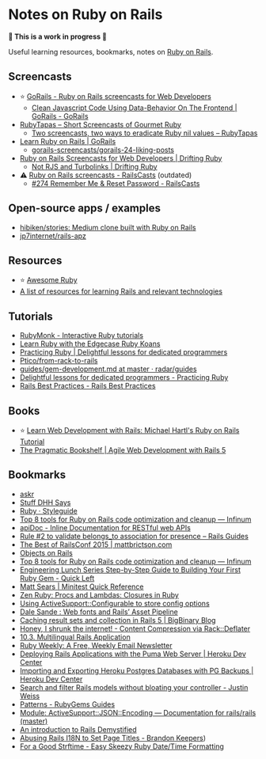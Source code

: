 # Notes on Ruby on Rails

**🚧 This is a work in progress 🚧**

Useful learning resources, bookmarks, notes on [Ruby on Rails](https://rubyonrails.org).

## Screencasts

- ⭐️ [GoRails - Ruby on Rails screencasts for Web Developers](https://gorails.com/)
  - [Clean Javascript Code Using Data-Behavior On The Frontend | GoRails - GoRails](https://gorails.com/episodes/clean-javascript-with-data-behavior)
- [RubyTapas – Short Screencasts of Gourmet Ruby](https://www.rubytapas.com)
  - [Two screencasts, two ways to eradicate Ruby nil values – RubyTapas](https://www.rubytapas.com/2017/01/31/two-screencasts-two-ways-eradicate-ruby-nil-values)
- [Learn Ruby on Rails | GoRails](https://gorails.com)
  - [gorails-screencasts/gorails-24-liking-posts](https://github.com/gorails-screencasts/gorails-24-liking-posts)
- [Ruby on Rails Screencasts for Web Developers | Drifting Ruby](https://www.driftingruby.com)
  - [Not RJS and Turbolinks | Drifting Ruby](https://www.driftingruby.com/episodes/not-rjs-and-turbolinks)
- ⚠️ [Ruby on Rails screencasts - RailsCasts](http://railscasts.com) (outdated)
  - [#274 Remember Me & Reset Password - RailsCasts](http://railscasts.com/episodes/274-remember-me-reset-password)


## Open-source apps / examples

- [hibiken/stories: Medium clone built with Ruby on Rails](https://github.com/kenny-hibino/stories)
- [jp7internet/rails-apz](https://github.com/jp7internet/rails-apz)

## Resources

- ⭐️ [Awesome Ruby](http://awesome-ruby.com/)
- [A list of resources for learning Rails and relevant technologies](https://gist.github.com/andycandrea/75f5e97c25934fc9eb84)

## Tutorials

- [RubyMonk - Interactive Ruby tutorials](https://rubymonk.com/)
- [Learn Ruby with the Edgecase Ruby Koans](http://rubykoans.com)
- [Practicing Ruby | Delightful lessons for dedicated programmers](https://practicingruby.com/)
- [Ptico/from-rack-to-rails](https://github.com/Ptico/from-rack-to-rails)
- [guides/gem-development.md at master · radar/guides](https://github.com/radar/guides/blob/master/gem-development.md)
- [Delightful lessons for dedicated programmers - Practicing Ruby](https://practicingruby.com/)
- [Rails Best Practices - Rails Best Practices](http://rails-bestpractices.com/)

## Books

- ⭐️ [Learn Web Development with Rails: Michael Hartl's Ruby on Rails Tutorial](https://www.railstutorial.org)
- [The Pragmatic Bookshelf | Agile Web Development with Rails 5](https://pragprog.com/book/rails5/agile-web-development-with-rails-5)

## Bookmarks

- [askr](http://www.askr.me/ruby)
- [Stuff DHH Says](http://ericfarkas.com/posts/stuff-dhh-says/)
- [Ruby · Styleguide](https://github.com/styleguide/ruby)
- [Top 8 tools for Ruby on Rails code optimization and cleanup — Infinum](https://www.infinum.co/the-capsized-eight/articles/top-8-tools-for-ruby-on-rails-code-optimization-and-cleanup)
- [apiDoc - Inline Documentation for RESTful web APIs](http://apidocjs.com/)
- [Rule #2 to validate belongs_to association for presence – Rails Guides](http://railsguides.net/belongs-to-association-and-validate-presence-with-nested-attributes/)
- [The Best of RailsConf 2015 | mattbrictson.com](https://mattbrictson.com/best-of-railsconf-2015)
- [Objects on Rails](http://objectsonrails.com/)
- [Top 8 tools for Ruby on Rails code optimization and cleanup — Infinum](https://infinum.co/the-capsized-eight/articles/top-8-tools-for-ruby-on-rails-code-optimization-and-cleanup)
- [Engineering Lunch Series Step-by-Step Guide to Building Your First Ruby Gem - Quick Left](https://quickleft.com/blog/engineering-lunch-series-step-by-step-guide-to-building-your-first-ruby-gem/)
- [Matt Sears | Minitest Quick Reference](http://mattsears.com/articles/2011/12/10/minitest-quick-reference/)
- [Zen Ruby: Procs and Lambdas: Closures in Ruby](http://www.zenruby.info/2016/05/procs-and-lambdas-closures-in-ruby.html)
- [Using ActiveSupport::Configurable to store config options](http://hashnuke.com/2012/06/04/using-activesupport-configurable-to-store-config-options.html)
- [Dale Sande : Web fonts and Rails’ Asset Pipeline](https://coderwall.com/p/v5c8kq)
- [Caching result sets and collection in Rails 5 | BigBinary Blog](http://blog.bigbinary.com/2016/02/02/activerecord-relation-cache-key.html)
- [Honey, I shrunk the internet! - Content Compression via Rack::Deflater](https://robots.thoughtbot.com/content-compression-with-rack-deflater)
- [10.3. Multilingual Rails Application](http://www.xyzpub.com/en/ruby-on-rails/3.2/i18n_mehrsprachige_rails_applikation.html)
- [Ruby Weekly: A Free, Weekly Email Newsletter](http://rubyweekly.com/)
- [Deploying Rails Applications with the Puma Web Server | Heroku Dev Center](https://devcenter.heroku.com/articles/deploying-rails-applications-with-the-puma-web-server)
- [Importing and Exporting Heroku Postgres Databases with PG Backups | Heroku Dev Center](https://devcenter.heroku.com/articles/heroku-postgres-import-export)
- [Search and filter Rails models without bloating your controller - Justin Weiss](http://www.justinweiss.com/articles/search-and-filter-rails-models-without-bloating-your-controller/)
- [Patterns - RubyGems Guides](http://guides.rubygems.org/patterns/#semantic-versioning)
- [Module: ActiveSupport::JSON::Encoding — Documentation for rails/rails (master)](http://www.rubydoc.info/github/rails/rails/ActiveSupport/JSON/Encoding#use_standard_json_time_format-class_method)
- [An introduction to Rails Demystified](https://launchschool.com/books/demystifying_rails/read/introduction)
- [Abusing Rails I18N to Set Page Titles - Brandon Keepers](http://opensoul.org/2012/11/05/abusing-rails-i18n-to-set-page-titles/))
- [For a Good Strftime - Easy Skeezy Ruby Date/Time Formatting](http://www.foragoodstrftime.com/)

